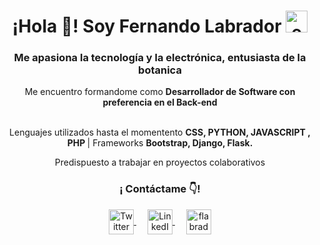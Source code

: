 <h1 align="center">¡Hola 👋! Soy Fernando Labrador <img alt="emoji animado Planta joven🌱 title="🌱planta joven" src="https://www.emojiall.com/images/60/telegram/1f331.gif" height="35" width="35"></h1>

<h3 align="center">
   Me apasiona la tecnología y la electrónica, entusiasta de la botanica
</h3>
<!-- https://cdn.akamai.steamstatic.com/store/halloween2021/ojo.png-->

<p align="center">Me encuentro formandome como <strong>Desarrollador de Software con preferencia en el Back-end </strong> <br /><br /></p>
<p align="center">
   Lenguajes utilizados hasta el momentento <strong>CSS, PYTHON, JAVASCRIPT , PHP </strong>  |  Frameworks <strong>Bootstrap, Django, Flask. </strong><br />
</p>

<p align="center">
   Predispuesto a trabajar en proyectos colaborativos <br /></p>
   <h3 align="center">¡ Contáctame 👇!</h3>
   
<p align="center">
   <a href="https://twitter.com/FLabradorMB/" target="_blank">
    <img align="center" src="https://cdn.jsdelivr.net/npm/simple-icons@3.0.1/icons/twitter.svg" alt="Twitter" height="40" width="40" />
  </a>&emsp;
   <a href="https://www.linkedin.com/in/fernandolabradorb/" target="_blank">
    <img align="center" src="https://cdn.worldvectorlogo.com/logos/linkedin-icon-2.svg" alt="LinkedIn" height="40" width="40" />
  </a>&emsp;
   <a href="mailto:flabradormb@gmail.com" target="_blank">
    <img align="center" src="https://cdn.worldvectorlogo.com/logos/official-gmail-icon-2020-.svg" alt="flabradormb@gmail.com" height="40" width="40" />
  </a>
</p>

<!--
**FernandoLabrador/FernandoLabrador** is a ✨ _special_ ✨ repository because its `README.md` (this file) appears on your GitHub profile.

Here are some ideas to get you started:

- 🔭 I’m currently working on ...
- 🌱 I’m currently learning ...
- 👯 I’m looking to collaborate on ...
- 🤔 I’m looking for help with ...
- 💬 Ask me about ...
- 📫 How to reach me: ...
- 😄 Pronouns: ...
- ⚡ Fun fact: ...
-->
